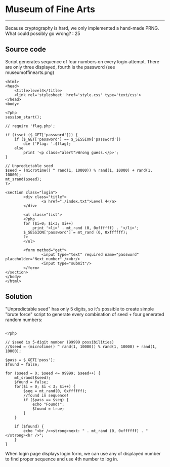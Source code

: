 # Museum of Fine Arts
---
Because cryptography is hard, we only implemented a hand-made PRNG. What could possibly go wrong? : 25

## Source code

Script generates sequence of four numbers on every login attempt. There are only three displayed, fourth is the password (see museumoffinearts.png)

```
<html>
<head>
	<title>level4</title>
    <link rel='stylesheet' href='style.css' type='text/css'>
</head>
<body>

<?php
session_start(); 

// require 'flag.php';

if (isset ($_GET['password'])) {
    if ($_GET['password'] == $_SESSION['password'])
        die ('Flag: '.$flag);
    else
        print '<p class="alert">Wrong guess.</p>';
}

// Unpredictable seed
$seed = (microtime() ^ rand(1, 10000)) % rand(1, 10000) + rand(1, 10000);
mt_srand($seed);
?>

<section class="login">
        <div class="title">
                <a href="./index.txt">Level 4</a>
        </div>

		<ul class="list">
		<?php
		for ($i=0; $i<3; $i++)
			print '<li>' . mt_rand (0, 0xffffff) . '</li>';
		$_SESSION['password'] = mt_rand (0, 0xffffff);
		?>
		</ul>

        <form method="get">
                <input type="text" required name="password" placeholder="Next number" /><br/>
                <input type="submit"/>
        </form>
</section>
</body>
</html>
```

## Solution

"Unpredictable seed" has only 5 digits, so it's possible to create simple "brute force" script to generate every combination of seed + four generated random numbers:

```

<?php

// $seed is 5-digit number (99999 possibilities)
//$seed = (microtime() ^ rand(1, 10000)) % rand(1, 10000) + rand(1, 10000);

$pass = $_GET['pass'];
$found = false;

for ($seed = 0; $seed <= 99999; $seed++) {
	mt_srand($seed);
	$found = false;
	for($i = 0; $i < 3; $i++) {
		$seq = mt_rand(0, 0xffffff);
		//found in sequence!
		if ($pass == $seq) {
			echo "Found!";
			$found = true;
		}
	}

	if ($found) {
		echo "<br /><strong>next: " . mt_rand (0, 0xffffff) . "</strong><hr />";
	}
}
```

When login page displays login form, we can use any of displayed number to find proper sequence and use 4th number to log in.

